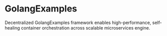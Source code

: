# GolangExamples
Decentralized GolangExamples framework enables high-performance, self-healing container orchestration across scalable microservices engine.
